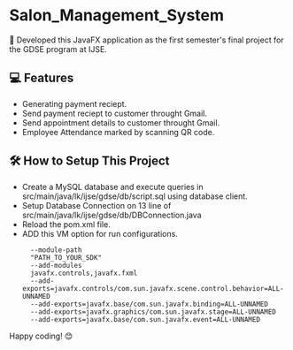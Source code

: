 # Salon_Management_System

💠 Developed this JavaFX application as the first semester's final project for the GDSE program at IJSE.

## 💻 Features 
<ul>
      <li>Generating payment reciept.</li>
      <li>Send payment reciept to customer throught Gmail.</li>
      <li>Send appointment details to customer throught Gmail.</li>
      <li>Employee Attendance marked by scanning QR code.</li>
</ul>

## 🛠️ How to Setup This Project
<ul>
      <li>Create a MySQL database and execute queries in src/main/java/lk/ijse/gdse/db/script.sql using database client.</li>
      <li>Setup Database Connection on 13 line of src/main/java/lk/ijse/gdse/db/DBConnection.java</li>
      <li>Reload the pom.xml file.</li>
      <li>ADD this VM option for run configurations.</li>
      
      --module-path
      "PATH_TO_YOUR_SDK"
      --add-modules
      javafx.controls,javafx.fxml
      --add-exports=javafx.controls/com.sun.javafx.scene.control.behavior=ALL-UNNAMED
      --add-exports=javafx.base/com.sun.javafx.binding=ALL-UNNAMED
      --add-exports=javafx.graphics/com.sun.javafx.stage=ALL-UNNAMED
      --add-exports=javafx.base/com.sun.javafx.event=ALL-UNNAMED
      
</ul>

Happy coding! 😊


